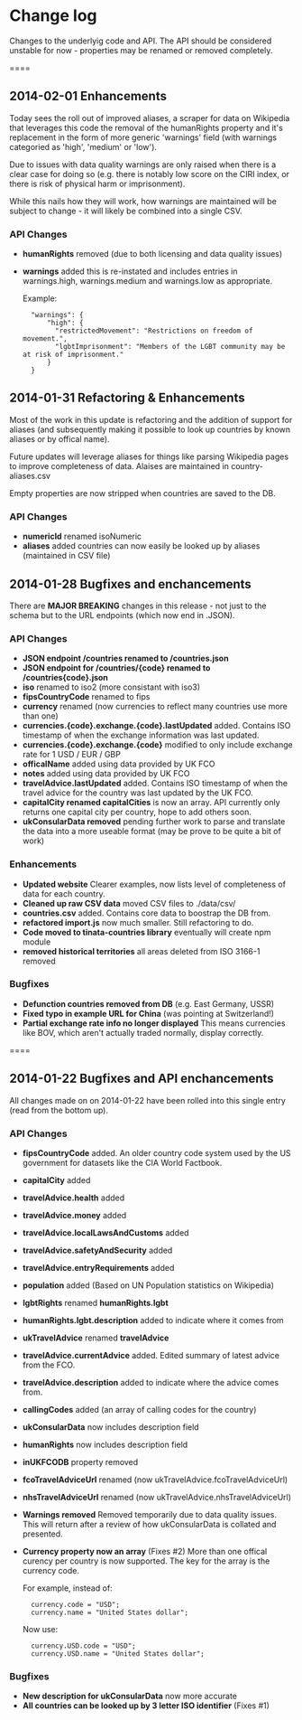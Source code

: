 # Change log

Changes to the underlyig code and API. The API should be considered unstable for now - properties may be renamed or removed completely.

====

## 2014-02-01 Enhancements

Today sees the roll out of improved aliases, a scraper for data on Wikipedia that leverages this code the removal of the humanRights property and it's replacement in the form of more generic 'warnings' field (with warnings categoried as 'high', 'medium' or 'low').

Due to issues with data quality warnings are only raised when there is a clear case for doing so (e.g. there is notably low score on the CIRI index, or there is risk of physical harm or imprisonment).

While this nails how they will work, how warnings are maintained will be subject to change - it will likely be combined into a single CSV.

### API Changes

- **humanRights** removed (due to both licensing and data quality issues)
- **warnings** added this is re-instated and includes entries in warnings.high, warnings.medium and warnings.low as appropriate.

    Example:
    
        "warnings": {
            "high": {
              "restrictedMovement": "Restrictions on freedom of movement.",
              "lgbtImprisonment": "Members of the LGBT community may be at risk of imprisonment."
            }
        }
    

## 2014-01-31 Refactoring & Enhancements

Most of the work in this update is refactoring and the addition of support for aliases (and subsequently making it possible to look up countries by known aliases or by offical name).

Future updates will leverage aliases for things like parsing Wikipedia pages to improve completeness of data. Alaises are maintained in country-aliases.csv

Empty properties are now stripped when countries are saved to the DB.

### API Changes

- **numericId** renamed isoNumeric
- **aliases** added countries can now easily be looked up by aliases (maintained in CSV file)

## 2014-01-28 Bugfixes and enchancements

There are **MAJOR BREAKING** changes in this release - not just to the schema but to the URL endpoints (which now end in .JSON).

### API Changes

- **JSON endpoint /countries renamed to /countries.json**
- **JSON endpoint for /countries/{code} renamed to /countries{code}.json**
- **iso** renamed to iso2 (more consistant with iso3)
- **fipsCountryCode** renamed to fips
- **currency** renamed (now currencies to reflect many countries use more than one)
- **currencies.{code}.exchange.{code}.lastUpdated** added. Contains ISO timestamp of when the exchange information was last updated.
- **currencies.{code}.exchange.{code}** modified to only include exchange rate for 1 USD / EUR / GBP
- **officalName** added using data provided by UK FCO
- **notes** added using data provided by UK FCO
- **travelAdvice.lastUpdated** added. Contains ISO timestamp of when the travel advice for the country was last updated by the UK FCO.
- **capitalCity renamed capitalCities** is now an array. API currently only returns one capital city per country, hope to add others soon.
- **ukConsularData removed** pending further work to parse and translate the data into a more useable format (may be prove to be quite a bit of work)

### Enhancements

- **Updated website** Clearer examples, now lists level of completeness of data for each country.
- **Cleaned up raw CSV data** moved CSV files to ./data/csv/
- **countries.csv** added. Contains core data to boostrap the DB from.
- **refactored import.js** now much smaller. Still refactoring to do.
- **Code moved to tinata-countries library** eventually will create npm module
- **removed historical territories** all areas deleted from ISO 3166-1 removed

### Bugfixes

- **Defunction countries removed from DB** (e.g. East Germany, USSR)
- **Fixed typo in example URL for China** (was pointing at Switzerland!)
- **Partial exchange rate info no longer displayed** This means currencies like BOV, which aren't actually traded normally, display correctly.

====

## 2014-01-22 Bugfixes and API enchancements

All changes made on on 2014-01-22 have been rolled into this single entry (read from the bottom up).

### API Changes

- **fipsCountryCode** added. An older country code system used by the US government for datasets like the CIA World Factbook.
- **capitalCity** added
- **travelAdvice.health** added
- **travelAdvice.money** added
- **travelAdvice.localLawsAndCustoms** added
- **travelAdvice.safetyAndSecurity** added
- **travelAdvice.entryRequirements** added
- **population** added (Based on UN Population statistics on Wikipedia)
- **lgbtRights** renamed **humanRights.lgbt**
- **humanRights.lgbt.description** added to indicate where it comes from
- **ukTravelAdvice** renamed **travelAdvice**
- **travelAdvice.currentAdvice** added. Edited summary of latest advice from the FCO.
- **travelAdvice.description** added to indicate where the advice comes from.
- **callingCodes** added (an array of calling codes for the country)
- **ukConsularData** now includes description field
- **humanRights** now includes description field
- **inUKFCODB** property removed
- **fcoTravelAdviceUrl** renamed (now ukTravelAdvice.fcoTravelAdviceUrl)
- **nhsTravelAdviceUrl** renamed (now ukTravelAdvice.nhsTravelAdviceUrl)
- **Warnings removed** Removed temporarily due to data quality issues. This will return after a review of how ukConsularData is collated and presented.
- **Currency property now an array** (Fixes #2)
    More than one offical curency per country is now supported. The key for the array is the currency code.

    For example, instead of:

        currency.code = "USD"; 
        currency.name = "United States dollar";

    Now use:

        currency.USD.code = "USD";
        currency.USD.name = "United States dollar";


### Bugfixes

- **New description for ukConsularData** now more accurate
- **All countries can be looked up by 3 letter ISO identifier** (Fixes #1)